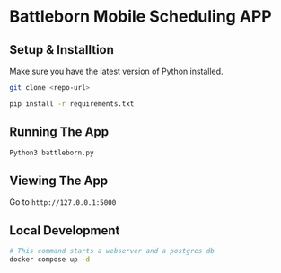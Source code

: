 # Battleborn Mobile Scheduling APP

## Setup & Installtion

Make sure you have the latest version of Python installed.

```bash
git clone <repo-url>
```

```bash
pip install -r requirements.txt
```

## Running The App

```bash
Python3 battleborn.py
```

## Viewing The App

Go to `http://127.0.0.1:5000`


## Local Development

```bash
# This command starts a webserver and a postgres db
docker compose up -d
```